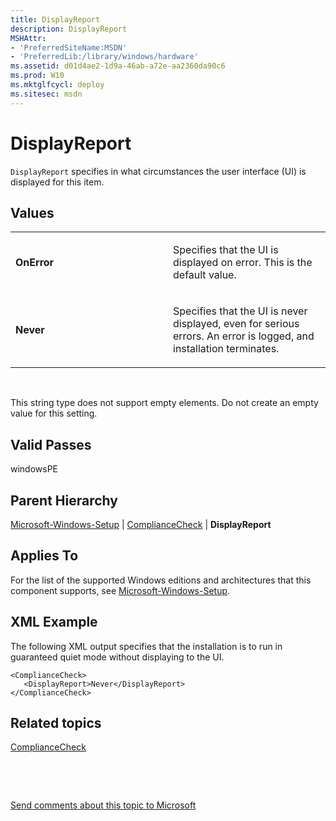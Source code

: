 ```yaml
---
title: DisplayReport
description: DisplayReport
MSHAttr:
- 'PreferredSiteName:MSDN'
- 'PreferredLib:/library/windows/hardware'
ms.assetid: d01d4ae2-1d9a-46ab-a72e-aa2360da90c6
ms.prod: W10
ms.mktglfcycl: deploy
ms.sitesec: msdn
---
```


# DisplayReport


`DisplayReport` specifies in what circumstances the user interface (UI) is displayed for this item.

## Values


<table>
<colgroup>
<col width="50%" />
<col width="50%" />
</colgroup>
<tbody>
<tr class="odd">
<td><p><strong>OnError</strong></p></td>
<td><p>Specifies that the UI is displayed on error. This is the default value.</p></td>
</tr>
<tr class="even">
<td><p><strong>Never</strong></p></td>
<td><p>Specifies that the UI is never displayed, even for serious errors. An error is logged, and installation terminates.</p></td>
</tr>
</tbody>
</table>

 

This string type does not support empty elements. Do not create an empty value for this setting.

## Valid Passes


windowsPE

## Parent Hierarchy


[Microsoft-Windows-Setup](microsoft-windows-setup.md) | [ComplianceCheck](microsoft-windows-setupcompliancecheck.md) | **DisplayReport**

## Applies To


For the list of the supported Windows editions and architectures that this component supports, see [Microsoft-Windows-Setup](microsoft-windows-setup.md).

## XML Example


The following XML output specifies that the installation is to run in guaranteed quiet mode without displaying to the UI.

``` syntax
<ComplianceCheck>
   <DisplayReport>Never</DisplayReport>
</ComplianceCheck>
```

## Related topics


[ComplianceCheck](microsoft-windows-setupcompliancecheck.md)

 

 

[Send comments about this topic to Microsoft](mailto:wsddocfb@microsoft.com?subject=Documentation%20feedback%20%5Bp_unattend\p_unattend%5D:%20DisplayReport%20%20RELEASE:%20%2810/3/2016%29&body=%0A%0APRIVACY%20STATEMENT%0A%0AWe%20use%20your%20feedback%20to%20improve%20the%20documentation.%20We%20don't%20use%20your%20email%20address%20for%20any%20other%20purpose,%20and%20we'll%20remove%20your%20email%20address%20from%20our%20system%20after%20the%20issue%20that%20you're%20reporting%20is%20fixed.%20While%20we're%20working%20to%20fix%20this%20issue,%20we%20might%20send%20you%20an%20email%20message%20to%20ask%20for%20more%20info.%20Later,%20we%20might%20also%20send%20you%20an%20email%20message%20to%20let%20you%20know%20that%20we've%20addressed%20your%20feedback.%0A%0AFor%20more%20info%20about%20Microsoft's%20privacy%20policy,%20see%20http://privacy.microsoft.com/default.aspx. "Send comments about this topic to Microsoft")





